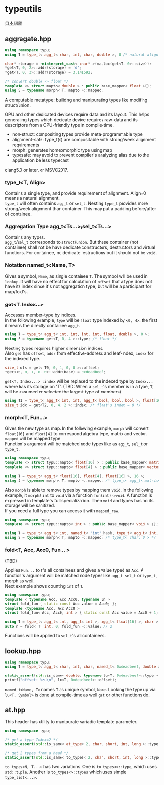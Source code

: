# typeutils

[日本語版](README.ja.md)

## aggregate.hpp

```c++
using namespace typu;
using T = type_t< agg_t< char, int, char, double >, 0 /* natural align */ >;

char* storage = reinterpret_cast< char* >(malloc(get<T, 0>::size));
*get<T, 0, 2>::addr(storage) = 'd';
*get<T, 0, 3>::addr(storage) = 3.141592;

/* convert double -> float */
template <> struct mapto< double > : public base_mapper< float >{};
using S = typename morph< T, mapto >::mapped;
```

A computable metatype: builidng and manipurating types like modifing struct/union.

GPU and other dedicated devices require data and its layout.
This helps generating types which dedicate device requires raw-data and its descriptors from a CPU-friendly type in compile-time.

* non-struct: compositing types provide meta-programmable type
* alignment-safe: type_t(s) are compositable with strong/week alignment requirements
* morph: generates homeomorphic type using map
* typesafe: may avoid to prevent compiler's analyzing alias due to the application be less typecast

clang5.0 or later. or MSVC2017.


### type_t<T, Align>

Contains a single type, and provide requirement of alignment. Align=0 means a natural alignment.  
`type_t` will often contains `agg_t` or `sel_t`.
Nesting `type_t` provides more strong/week alignment than container. This may put a padding before/after of containee.

### Aggregation Type agg_t<Ts...>/sel_t<Ts...>

Contains any types.  
`agg_t`/`sel_t` corresponds to `struct`/`union`.
But these container (not containee) shall not be have dedicate constructors, destructors and virtual functions.
For containee, no dedicate restructions but it should not be `void`.

### Notation named_t<Name, T>

Gives a symbol, `Name`, as single containee `T`. The symbol will be used in `lookup`.
It will have no effect for calculation of `offset` that a type does not have its index since it's not aggregation type, but will be a participant for map/fold's.

### get<T, Index...>

Accesses member-type by indices.  
In the following example, `type` will be `float` type indexed by `<0, 4>`. the first `0` means the directly containee `agg_t`.

```c++
using T = type_t< agg_t< int, int, int, int, float, double >, 0 >;
using S = typename get<T, 0, 4 >::type; /* float */
```

Nesting types requires higher dimension indices.  
Also `get` has `offset`, `addr` from effective-address and leaf-index, `index` for the indexed type.

```c++
size_t ofs = get< T0, 0, 1, 0, 0 >::offset;
*get<T0, 0, 1, 0, 0>::addr(base) = 0xdeadbeef;
```

`get<T, Index...>::index` will be replaced to the indexed type by `Index...` where has its storage on 'T'.
(TBD: When a `sel_t`'s member is in a type, `T`, will be assumed or selected the largest type of members)

```c++
using T1 = type_t< agg_t< int, int, agg_t< bool, bool, bool >, float[16], agg_t<int, int, float, double>, char >, 0 >;
size_t idx = get<T2, 0, 4, 2 >::index; /* float's index = 8 */
```

### morph<T, Fun...>

Gives the new type as map.
In the following example, `morph` will convert `float[16]` and `float[4]` to correspond algebra type, matrix and vector. `mapped` will be mapped type.  
Function's argument will be matched node types like as `agg_t`, `sel_t` or `type_t`.

```c++
using namespace typu;
template <> struct typu::mapto< float[16] > : public base_mapper< matrix44_t > {};
template <> struct typu::mapto< float[4] > : public base_mapper< vector4_t > {};

using T = type_t< agg_t< float[16], float[4], float[16] >, 16 >;
using S = typename morph< T, mapto >::mapped; /* type_t< agg_t< matrix44_t, vector4_t, matrix44_t >, 16 > */
```

Also `morph` is able to remove types by mapping them `void`. In the following example, it `morph`s `int` to `void` via a function `fun(int)->void`. A function is expressed in template's full specialization.
Then `void` and types has no its storage will be sanitized.  
If you need a full type you can access it with `mapped_raw`.

```c++
using namespace typu;
template <> struct typu::mapto< int > : public base_mapper< void > {};

using T = type_t< agg_t< int, named_t< "int"_hash, type_t< agg_t< int, named_t< 0, int > >, 16 > >, char >, 0 >;
using S = typename morph< T, mapto >::mapped; /* type_t< char, 0 > */
```

### fold<T, Acc, Acc0, Fun... >

(TBD)

Applies `Fun...` to `T`'s all containees and gives a value typed as `Acc`.
A function's argument will be matched node types like `agg_t`, `sel_t` or `type_t`, morph as well.  
Next example shows counting `int` of `T`.  

```c++
using namespace typu;
template < typename Acc, Acc Acc0, typename In >
struct fold_fun { static const Acc value = Acc0; };
template <typename Acc, Acc Acc0 >
struct fold_fun< Acc, Acc0, int > { static const Acc value = Acc0 + 1; };

using T = type_t< agg_t< int, agg_t< int >, agg_t< float[16] >, char >, 0 >;
auto n = fold< T, int, 0, fold_fun >::value; // 2
```

Functions will be applied to `sel_t`'s all containees.


## lookup.hpp

```c++
using namespace typu;
using T = type_t< agg_t< char, int, char, named_t< 0xdeadbeef, double >, 0 /* natural align */ >;

static_assert(std::is_same< double, typename lu<T, 0xdeadbeef>::type >::value, "found type must be double");
printf("offset: %zu\n", lu<T, 0xdeadbeef>::offset);
```

`named_t<Name, T>` names `T` as unique symbol, `Name`.
Looking the type up via `lu<T, Symbol>` is done at compile-time as well `get` or other functions do.


## at.hpp

This header has utility to manipurate variadic template parameter.

```c++
using namespace typu;

/* get a type Index=2 */
static_assert(std::is_same< at_type< 2, char, short, int, long >::type, int >::value, "sorry"); 

/* get 2 types from a head */
static_assert(std::is_same< to_types< 2, char, short, int, long >::type, std::tuple< char, short > >::value, "sorry"); 
```

`to_types<N, T...>` has two variations. One is `to_types<>::type`, which uses `std::tuple`. Another is `to_types<>::types` which uses simple `type_list<...>`.
